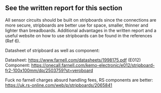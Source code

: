 ## See the written report for this section

All sensor circuits should be built on stripboards since the connections are more secure, stripboards are better use for space, smaller, thinner and lighter than breadboards. Additional advantages in the written report and a useful website on how to use stripboards can be found in the references (Ref 6). 

Datasheet of stripboard as well as component: 

Datasheet: https://www.farnell.com/datasheets/1998175.pdf (E012)
Component: https://onecall.farnell.com/kemo-electronic/e012/stripboard-fr2-100x100mm/dp/2503759?st=veroboard

Fuck no farnell charges absurd handling fees, RS components are better:
https://uk.rs-online.com/web/p/stripboards/2065841
